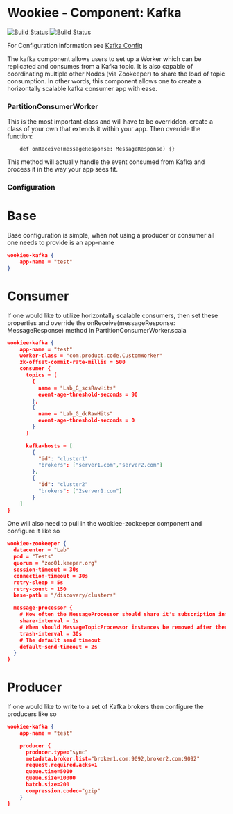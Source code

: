 # Wookiee - Component: Kafka

[![Build Status](https://travis-ci.org/Webtrends/wookiee-kafka.svg?branch=master)](https://travis-ci.org/Webtrends/wookiee-kafka) [![Build Status](https://img.shields.io/github/release/webtrends/wookiee-kafka.svg)](https://github.com/Webtrends/wookiee-kafka/releases)

For Configuration information see [Kafka Config](docs/config.md)

The kafka component allows users to set up a Worker which can be replicated and consumes from a Kafka topic. It is also capable of coordinating multiple other Nodes (via Zookeeper) to share the load of topic consumption. In other words, this component allows one to create a horizontally scalable kafka consumer app with ease.

### PartitionConsumerWorker

This is the most important class and will have to be overridden, create a class of your own that extends it within your app. Then override the function:
```
    def onReceive(messageResponse: MessageResponse) {}
```
This method will actually handle the event consumed from Kafka and process it in the way your app sees fit.

### Configuration

# Base
Base configuration is simple, when not using a producer or consumer all one needs to provide is an app-name
```json
wookiee-kafka {
    app-name = "test"
}
```

# Consumer
If one would like to utilize horizontally scalable consumers, then set these properties and
override the onReceive(messageResponse: MessageResponse) method in PartitionConsumerWorker.scala
```json
wookiee-kafka {
    app-name = "test"
    worker-class = "com.product.code.CustomWorker"
    zk-offset-commit-rate-millis = 500
    consumer {
      topics = [
        {
          name = "Lab_G_scsRawHits"
          event-age-threshold-seconds = 90
        },
        {
          name = "Lab_G_dcRawHits"
          event-age-threshold-seconds = 0
        }
      ]

      kafka-hosts = [
        {
          "id": "cluster1"
          "brokers": ["server1.com","server2.com"]
        },
        {
          "id": "cluster2"
          "brokers": ["2server1.com"]
        }
    ]
}
```

One will also need to pull in the wookiee-zookeeper component and configure it like so
```json
wookiee-zookeeper {
  datacenter = "Lab"
  pod = "Tests"
  quorum = "zoo01.keeper.org"
  session-timeout = 30s
  connection-timeout = 30s
  retry-sleep = 5s
  retry-count = 150
  base-path = "/discovery/clusters"

  message-processor {
    # How often the MessageProcessor should share it's subscription information
    share-interval = 1s
    # When should MessageTopicProcessor instances be removed after there are no longer any subscribers for that topic
    trash-interval = 30s
    # The default send timeout
    default-send-timeout = 2s
  }
}
```

# Producer
If one would like to write to a set of Kafka brokers then configure the producers like so
```json
wookiee-kafka {
    app-name = "test"

    producer {
      producer.type="sync"
      metadata.broker.list="broker1.com:9092,broker2.com:9092"
      request.required.acks=1
      queue.time=5000
      queue.size=10000
      batch.size=200
      compression.codec="gzip"
    }
}
```
